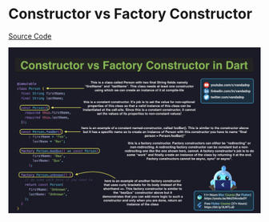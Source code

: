 # Constructor vs Factory Constructor

[Source Code](../source/constructor-vs-factory-constructor-in-dart.dart)

![](../images/constructor-vs-factory-constructor-in-dart.jpg)
